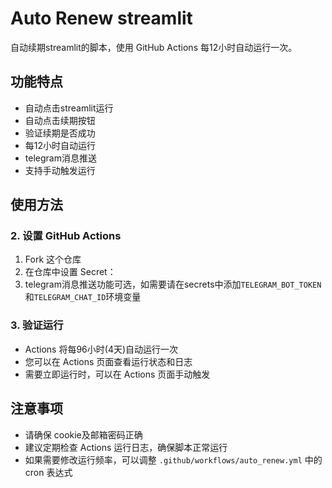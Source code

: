 # Auto Renew streamlit

自动续期streamlit的脚本，使用 GitHub Actions 每12小时自动运行一次。

## 功能特点

- 自动点击streamlit运行
- 自动点击续期按钮
- 验证续期是否成功
- 每12小时自动运行
- telegram消息推送
- 支持手动触发运行

## 使用方法


### 2. 设置 GitHub Actions

1. Fork 这个仓库
2. 在仓库中设置 Secret：
3. telegram消息推送功能可选，如需要请在secrets中添加```TELEGRAM_BOT_TOKEN```和```TELEGRAM_CHAT_ID```环境变量

### 3. 验证运行

- Actions 将每96小时(4天)自动运行一次
- 您可以在 Actions 页面查看运行状态和日志
- 需要立即运行时，可以在 Actions 页面手动触发

## 注意事项

- 请确保 cookie及邮箱密码正确
- 建议定期检查 Actions 运行日志，确保脚本正常运行
- 如果需要修改运行频率，可以调整 `.github/workflows/auto_renew.yml` 中的 cron 表达式
